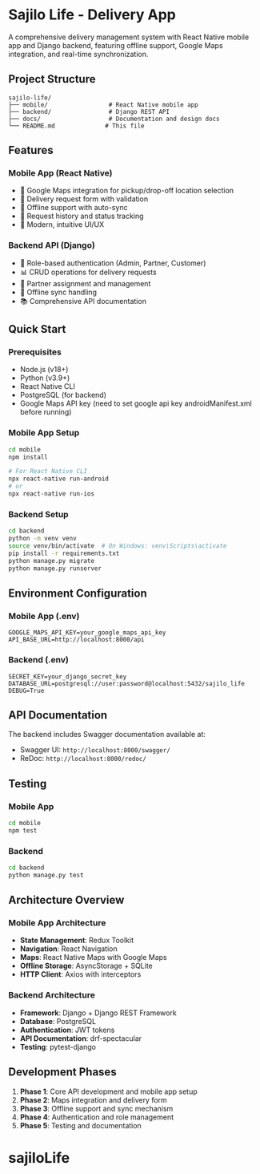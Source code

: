 # Sajilo Life - Delivery App

A comprehensive delivery management system with React Native mobile app and Django backend, featuring offline support, Google Maps integration, and real-time synchronization.

## Project Structure

```
sajilo-life/
├── mobile/                 # React Native mobile app
├── backend/                # Django REST API
├── docs/                   # Documentation and design docs
└── README.md              # This file
```

## Features

### Mobile App (React Native)

- 📍 Google Maps integration for pickup/drop-off location selection
- 📝 Delivery request form with validation
- 🔄 Offline support with auto-sync
- 📱 Request history and status tracking
- 🎨 Modern, intuitive UI/UX

### Backend API (Django)

- 🔐 Role-based authentication (Admin, Partner, Customer)
- 📊 CRUD operations for delivery requests
- 🤝 Partner assignment and management
- 📡 Offline sync handling
- 📚 Comprehensive API documentation

## Quick Start

### Prerequisites

- Node.js (v18+)
- Python (v3.9+)
- React Native CLI
- PostgreSQL (for backend)
- Google Maps API key (need to set google api key androidManifest.xml before running)

### Mobile App Setup

```bash
cd mobile
npm install

# For React Native CLI
npx react-native run-android
# or
npx react-native run-ios
```

### Backend Setup

```bash
cd backend
python -m venv venv
source venv/bin/activate  # On Windows: venv\Scripts\activate
pip install -r requirements.txt
python manage.py migrate
python manage.py runserver
```

## Environment Configuration

### Mobile App (.env)

```
GOOGLE_MAPS_API_KEY=your_google_maps_api_key
API_BASE_URL=http://localhost:8000/api
```

### Backend (.env)

```
SECRET_KEY=your_django_secret_key
DATABASE_URL=postgresql://user:password@localhost:5432/sajilo_life
DEBUG=True
```

## API Documentation

The backend includes Swagger documentation available at:

- Swagger UI: `http://localhost:8000/swagger/`
- ReDoc: `http://localhost:8000/redoc/`

## Testing

### Mobile App

```bash
cd mobile
npm test
```

### Backend

```bash
cd backend
python manage.py test
```

## Architecture Overview

### Mobile App Architecture

- **State Management**: Redux Toolkit
- **Navigation**: React Navigation
- **Maps**: React Native Maps with Google Maps
- **Offline Storage**: AsyncStorage + SQLite
- **HTTP Client**: Axios with interceptors

### Backend Architecture

- **Framework**: Django + Django REST Framework
- **Database**: PostgreSQL
- **Authentication**: JWT tokens
- **API Documentation**: drf-spectacular
- **Testing**: pytest-django

## Development Phases

1. **Phase 1**: Core API development and mobile app setup
2. **Phase 2**: Maps integration and delivery form
3. **Phase 3**: Offline support and sync mechanism
4. **Phase 4**: Authentication and role management
5. **Phase 5**: Testing and documentation
# sajiloLife
